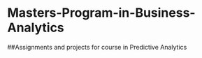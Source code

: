 # Masters-Program-in-Business-Analytics
##Assignments and projects for course in Predictive Analytics
